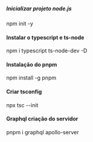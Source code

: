 ##### Inicializar projeto node.js
npm init -y 

#### Instalar o typescript e ts-node 
npm i typescript ts-node-dev -D

#### Instalação do pnpm 
npm install -g pnpm

#### Criar tsconfig
npx tsc --init

#### Graphql criação do servidor
pnpm i graphql apollo-server